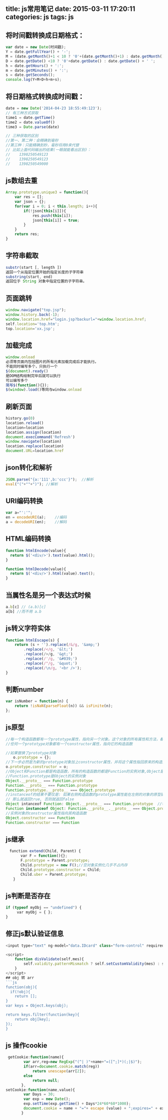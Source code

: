 title: js常用笔记
date: 2015-03-11 17:20:11
categories: js
tags: js
---
## 将时间戳转换成日期格式：
```js
var date = new Date(时间戳);
Y = date.getFullYear() + '-';
M = (date.getMonth()+1 < 10 ? '0'+(date.getMonth()+1) : date.getMonth()+1) + '-';
D = date.getDate() <10 ? '0'+date.getDate() : date.getDate() + ' ';
h = date.getHours() + ':';
m = date.getMinutes() + ':';
s = date.getSeconds();
console.log(Y+M+D+h+m+s);
```

## 将日期格式转换成时间戳：
```js
date = new Date('2014-04-23 18:55:49:123');
// 有三种方式获取
time1 = date.getTime()
time2 = date.valueOf()
time3 = Date.parse(date)

// 三种获取的区别
//第一、第二种：会精确到毫秒
//第三种：只能精确到秒，毫秒将用0来代替
// 比如上面代码输出的结果(一眼就能看出区别)：
//    1398250549123
//    1398250549123
//    1398250549000
```

## js数组去重
```js
Array.prototype.unique3 = function(){
	var res = [];
	var json = {};
	for(var i = 0; i < this.length; i++){
		if(!json[this[i]]){
			res.push(this[i]);
			json[this[i]] = true;
		}
	}
	return res;
}
```

## 字符串截取

```js
substr(start [, length ])
返回一个从指定位置开始的指定长度的子字符串
substring(start, end)
返回位于 String 对象中指定位置的子字符串。
```

## 页面跳转
```js
window.navigate("top.jsp");
window.history.back(-1);
window.location.href="login.jsp?backurl="+window.location.href;
self.location='top.htm';
top.location='xx.jsp';
```

## 加载完成
```js
window.onload
必须等页面内包括图片的所有元素加载完成后才能执行。
不能同时编写多个，只执行一个
$(document).ready()
是DOM结构绘制完毕后就可以执行
可以编写多个
简写$(function(){});
$(window).load()等同与window.onload
```

## 刷新页面
```js
history.go(0)
location.reload()
location=location
location.assign(location)
document.execCommand('Refresh')
window.navigate(location)
location.replace(location)
document.URL=location.href
```

## json转化和解析
```js
JSON.parse("{a:'111',b:'ccc'}");  //解析
eval("("+""+")"); //解析
```

## URI编码转换
```js
var a="':'";
en = encodeURI(a);    //编码
a = decodeURI(en);    //解码
```

## HTML编码转换
```js
function htmlEncode(value){
  return $('<div/>').text(value).html();
}

function htmlDecode(value){
  return $('<div/>').html(value).text();
}
```


## 当属性名是另一个表达式时候
```js
a.b[c] // (a.b)[c]
a[b] //而不用 a.b
```

## js转义字符实体
```js
function htmlEscape(s) {
	return (s + '').replace(/&/g, '&amp;')
		.replace(/</g, '&lt;')
		.replace(/>/g, '&gt;')
		.replace(/'/g, '&#039;')
		.replace(/"/g, '&quot;')
		.replace(/\n/g, '<br />');
}
```

## 判断number
```js
var isNumber = function(n) {
    return !isNaN(parseFloat(n)) && isFinite(n);
};
```

## js原型
```js
//每一个构造函数都有一个prototype属性，指向另一个对象。这个对象的所有属性和方法，都会被构造函数的实例继承
//任何一个prototype对象都有一个constructor属性，指向它的构造函数

//如果替换了prototype对象
　　o.prototype = {};
//下一步必然是为新的prototype对象加上constructor属性，并将这个属性指回原来的构造函数
o.prototype.constructor = o;
//Object和Function都是构造函数，所有的构造函数的都是Function的实例对象,Object是Function的实例对象
//Function.prototype是Object的实例对象
Object.__proto__ === Function.prototype
Function.__proto__ === Function.prototype
Function.prototype.__proto__ === Object.prototype
//instanceof的结果不要仅是: 如果右侧构造函数的prototype属性能在左侧的对象的原型链中找到,
// 那么就返回true, 否则就返回false
Object intanceof Function: Object.__proto__ === Function.prototype  //true
Function instanceof Object: Function.__proto__.__proto__ === Object.prototype //true
//实例对象的constructor属性指向其构造函数
Object.constructor === Function
Function.constructor === Function
```
## js继承
```js
　function extend(Child, Parent) {
　　　　var F = function(){};
　　　　F.prototype = Parent.prototype;
　　　　Child.prototype = new F();//空对象实例化几乎不占内存
　　　　Child.prototype.constructor = Child;
　　　　Child.uber = Parent.prototype;
　　}
```

## js判断是否存在
```js
if (typeof myObj == "undefined") {
　　　var myObj = { };
}
```

## 修正js默认验证信息
```js
<input type="text" ng-model="data.IDcard" class="form-control" required  pattern="\d{6}[12]\d{3}[01]\d{6}\w{1}" oninput="disValidate(this,'请输入18位身份证号码') "/>

<script>
    function disValidate(self,mes){
        self.validity.patternMismatch ? self.setCustomValidity(mes) : self.setCustomValidity('');
    }
</script>
## obj 转 arr
```js
function(obj){
  if(!obj){
	return [];
}
var keys = Object.keys(obj);

return keys.filter(function(key){
	return obj[key];
});
}
```

## js 操作cookie
```js
 getCookie:function(name){
        var arr,reg=new RegExp("(^| )"+name+"=([^;]*)(;|$)");
        if(arr=document.cookie.match(reg))
            return unescape(arr[2]);
        else
            return null;
       },
setCookie:function(name,value){
        var Days = 30;
        var exp = new Date();
        exp.setTime(exp.getTime() + Days*24*60*60*1000);
        document.cookie = name + "="+ escape (value) + ";expires=" + exp.toGMTString();
       }
```
